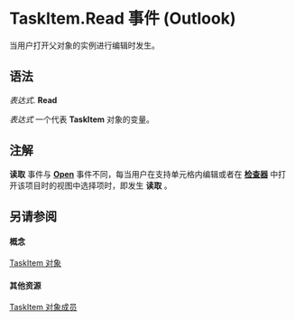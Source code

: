 
# TaskItem.Read 事件 (Outlook)

当用户打开父对象的实例进行编辑时发生。


## 语法

 _表达式_. **Read**

 _表达式_ 一个代表 **TaskItem** 对象的变量。


## 注解

 **读取** 事件与 **[Open](001d2598-58e1-86d9-b893-31a79ac2a0a0.md)** 事件不同，每当用户在支持单元格内编辑或者在 **[检查器](d7384756-669c-0549-1032-c3b864187994.md)** 中打开该项目时的视图中选择项时，即发生 **读取** 。


## 另请参阅


#### 概念


[TaskItem 对象](5df8cfa5-5460-a5a1-a130-ba5bca1a0091.md)
#### 其他资源


[TaskItem 对象成员](97234a76-2fc5-bbe4-2e14-25ae18694fc9.md)